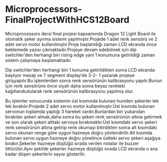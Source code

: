 # Microprocessors-FinalProjectWithHCS12Board

  Microprocessors dersi final projesi kapsamında Dragon 12 Light Board ile otomatik şeker ayırma sistemi yapılmıştır.Projede 1 adet renk sensörü ve 2 adet servo motor kullanılmıştır.Proje başlatıldığı zaman LCD ekranda önce beklemede yazısı çıkmaktadır.Projeye devam edebilmek için dip switchler’den herhangi biri rising edge yani 1 konumuna getirildiği zaman sistem çalışmaya başlamaktadır.
  
  Dip switchler’den herhangi biri 1 konuma getirildikten sonra LCD ekranda başlıyor mesajı ve 7 segment display’de 3-2- 1 yazarak projeye girişyapılır.Bu işlemlerden sonra renk sensörünün kalibrasyonu yapılır.Bunun için renk sensörüne önce siyah daha sonra beyaz renkteki kağıtlarokutularak renk sensörünün kalibrasyonu yapılmış olur.
  
  Bu işlemler sonucunda sistemin üst kısmında bulunan huniden şekerler tek
tek bırakılır.Projede 2 adet servo motor kullanılmıştır.Üst kısımda bulunan servonun toplamda yaptığı 3 hareket vardır.Bunlardan biri yukarıdan bırakılan şekeri almak,daha sonra bu şekeri renk sensörünün altına getirmek ve son olarak şekeri alttaki servoya bırakmaktır.Üst kısımdaki servo şekeri renk sensörünün altına getirip renk okumayı bitirdikten sonra alt kısımdaki servo okunan renge göre uygun hazneye doğru yönlendirilir.Alt kısımda bulunan servo uygun hazneye doğru yönelince üstteki servo şekeri aşağıya bırakır.Şekerler hazneye düştüğü sırada verilen notalar ile buzzer öttürülür.Aynı şekilde şekerler hazneye düştüğü sırada LCD ekranda o ana kadar düşen şekerlerin sayısı gösterilir.

